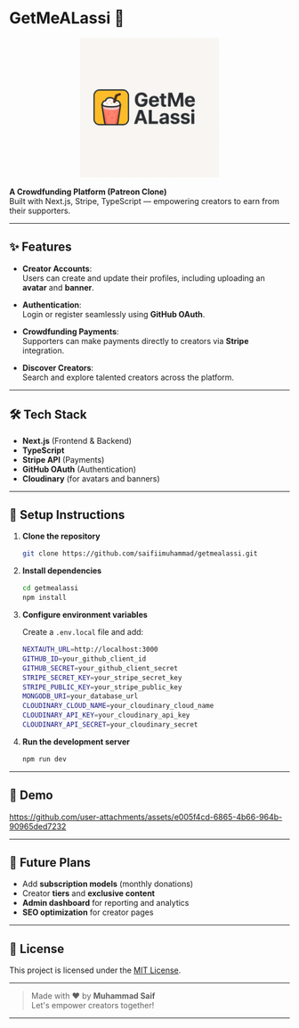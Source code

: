 # GetMeALassi 🥤

<p align="center">
  <img src="https://raw.githubusercontent.com/saifiimuhammad/getmealassi/master/public/logo.png" alt="GetMeALassi Logo" width="250"/>
</p>

**A Crowdfunding Platform (Patreon Clone)**  
Built with Next.js, Stripe, TypeScript — empowering creators to earn from their supporters.

---

## ✨ Features

- **Creator Accounts**:  
  Users can create and update their profiles, including uploading an **avatar** and **banner**.

- **Authentication**:  
  Login or register seamlessly using **GitHub OAuth**.

- **Crowdfunding Payments**:  
  Supporters can make payments directly to creators via **Stripe** integration.

- **Discover Creators**:  
  Search and explore talented creators across the platform.

---

## 🛠️ Tech Stack

- **Next.js** (Frontend & Backend)
- **TypeScript**
- **Stripe API** (Payments)
- **GitHub OAuth** (Authentication)
- **Cloudinary** (for avatars and banners)

---

## 🚀 Setup Instructions

1. **Clone the repository**

   ```bash
   git clone https://github.com/saifiimuhammad/getmealassi.git
   ```

2. **Install dependencies**

   ```bash
   cd getmealassi
   npm install
   ```

3. **Configure environment variables**

   Create a `.env.local` file and add:

   ```bash
   NEXTAUTH_URL=http://localhost:3000
   GITHUB_ID=your_github_client_id
   GITHUB_SECRET=your_github_client_secret
   STRIPE_SECRET_KEY=your_stripe_secret_key
   STRIPE_PUBLIC_KEY=your_stripe_public_key
   MONGODB_URI=your_database_url
   CLOUDINARY_CLOUD_NAME=your_cloudinary_cloud_name
   CLOUDINARY_API_KEY=your_cloudinary_api_key
   CLOUDINARY_API_SECRET=your_cloudinary_secret
   ```

4. **Run the development server**
   ```bash
   npm run dev
   ```

---

## 📸 Demo

https://github.com/user-attachments/assets/e005f4cd-6865-4b66-964b-90965ded7232



---

## 🧠 Future Plans

- Add **subscription models** (monthly donations)
- Creator **tiers** and **exclusive content**
- **Admin dashboard** for reporting and analytics
- **SEO optimization** for creator pages

---

## 📄 License

This project is licensed under the [MIT License](LICENSE).

---

> Made with ❤️ by **Muhammad Saif**  
> Let's empower creators together!

---

